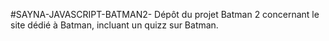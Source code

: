 #SAYNA-JAVASCRIPT-BATMAN2-
Dépôt du projet Batman 2 concernant le site dédié à Batman, incluant un quizz sur Batman.
